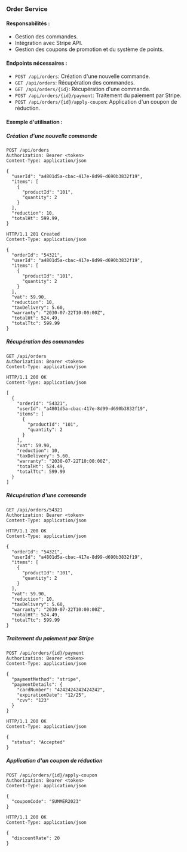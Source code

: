 ### Order Service

#### Responsabilités :
- Gestion des commandes.
- Intégration avec Stripe API.
- Gestion des coupons de promotion et du système de points.

#### Endpoints nécessaires :
- `POST /api/orders`: Création d'une nouvelle commande.
- `GET /api/orders`: Récupération des commandes.
- `GET /api/orders/{id}`: Récupération d'une commande.
- `POST /api/orders/{id}/payment`: Traitement du paiement par Stripe.
- `POST /api/orders/{id}/apply-coupon`: Application d'un coupon de réduction.

#### Exemple d'utilisation :

##### Création d'une nouvelle commande
```http
POST /api/orders
Authorization: Bearer <token>
Content-Type: application/json

{
  "userId": "a4801d5a-cbac-417e-8d99-d690b3832f19",
  "items": [
    {
      "productId": "101",
      "quantity": 2
    }
  ],
  "reduction": 10,
  "totalHt": 599.99,
}

HTTP/1.1 201 Created
Content-Type: application/json

{
  "orderId": "54321",
  "userId": "a4801d5a-cbac-417e-8d99-d690b3832f19",
  "items": [
    {
      "productId": "101",
      "quantity": 2
    }
  ],
  "vat": 59.90,
  "reduction": 10,
  "taxDelivery": 5.60,
  "warranty": "2030-07-22T10:00:00Z",
  "totalHt": 524.49,
  "totalTtc": 599.99
}
```

##### Récupération des commandes
```http
GET /api/orders
Authorization: Bearer <token>
Content-Type: application/json

HTTP/1.1 200 OK
Content-Type: application/json

[
  {
    "orderId": "54321",
    "userId": "a4801d5a-cbac-417e-8d99-d690b3832f19",
    "items": [
      {
        "productId": "101",
        "quantity": 2
      }
    ],
    "vat": 59.90,
    "reduction": 10,
    "taxDelivery": 5.60,
    "warranty": "2030-07-22T10:00:00Z",
    "totalHt": 524.49,
    "totalTtc": 599.99
  }
]
```

##### Récupération d'une commande
```http
GET /api/orders/54321
Authorization: Bearer <token>
Content-Type: application/json

HTTP/1.1 200 OK
Content-Type: application/json

{
  "orderId": "54321",
  "userId": "a4801d5a-cbac-417e-8d99-d690b3832f19",
  "items": [
    {
      "productId": "101",
      "quantity": 2
    }
  ],
  "vat": 59.90,
  "reduction": 10,
  "taxDelivery": 5.60,
  "warranty": "2030-07-22T10:00:00Z",
  "totalHt": 524.49,
  "totalTtc": 599.99
}

```

##### Traitement du paiement par Stripe
```http
POST /api/orders/{id}/payment
Authorization: Bearer <token>
Content-Type: application/json

{
  "paymentMethod": "stripe",
  "paymentDetails": {
    "cardNumber": "4242424242424242",
    "expirationDate": "12/25",
    "cvv": "123"
  }
}

HTTP/1.1 200 OK
Content-Type: application/json

{
  "status": "Accepted"
}
```

##### Application d'un coupon de réduction
```http
POST /api/orders/{id}/apply-coupon
Authorization: Bearer <token>
Content-Type: application/json

{
  "couponCode": "SUMMER2023"
}

HTTP/1.1 200 OK
Content-Type: application/json

{
  "discountRate": 20
}
```